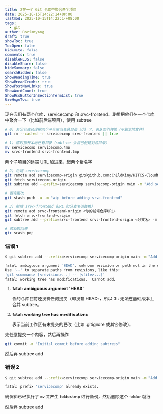 ```yaml
---
title: 2在一个 Git 仓库中聚合两个项目
date: 2025-10-15T14:22:14+08:00
lastmod: 2025-10-15T14:22:14+08:00
tags:
  - git
author: Dorianyang
draft: true
showToc: true
TocOpen: false
hidemeta: false
comments: true
disableHLJS: false
disableShare: false
hideSummary: false
searchHidden: false
ShowReadingTime: true
ShowBreadCrumbs: true
ShowPostNavLinks: true
ShowWordCount: true
ShowRssButtonInSectionTermList: true
UseHugoToc: true
---
```

现在我们有两个仓库，servicecomp 和 srvc-frontend，我想把他们在一个仓库中聚合一下（比如前后端项目），使用 subtree
```zsh
# 0) 若父仓库已误把两个子仓库当普通目录 add 了，先从索引移除（不删本地文件）
git rm --cached -r servicecomp srvc-frontend || true

# 1) 临时挪开本地已有目录（subtree 会自己创建对应目录）
mv servicecomp servicecomp.tmp
mv srvc-frontend srvc-frontend.tmp
```

两个子项目的远端 URL 加进来，起两个新名字
```zsh
# 2) 后端 servicecomp
git remote add servicecomp-origin git@github.com:Ch1ldKing/HITCS-CloudNative-SpringCloud.git
git fetch servicecomp-origin
git subtree add --prefix=servicecomp servicecomp-origin main -m "Add servicecomp via subtree"

# 暂存更改
git stash push -u -m "wip before adding srvc-frontend"

# 3) 前端 srvc-frontend（URL 和分支名请替换）
git remote add srvc-frontend-origin <你的前端仓库URL>
git fetch srvc-frontend-origin
git subtree add --prefix=srvc-frontend srvc-frontend-origin <分支名> -m "Add srvc-frontend via subtree"

# 改动取回来
git stash pop
```
### 错误 1
```zsh
$ git subtree add --prefix=servicecomp servicecomp-origin main -m "Add servicecomp via subtree"

fatal: ambiguous argument 'HEAD': unknown revision or path not in the working tree.
Use '--' to separate paths from revisions, like this:
'git <command> [<revision>...] -- [<file>...]'
fatal: working tree has modifications.  Cannot add.
```

1. **fatal: ambiguous argument 'HEAD'**
    
    你的仓库目前还没有任何提交（即没有 HEAD），所以 Git 无法在基础版本上合并 subtree。
    
2. **fatal: working tree has modifications**
    
    表示当前工作区有未提交的更改（比如 .gitignore 或其它修改）。

先任意提交一个内容，然后再操作
```zsh
git commit -m "Initial commit before adding subtrees"
```
然后再 subtree add
### 错误 2
```zsh
$ git subtree add --prefix=servicecomp servicecomp-origin main -m "Add servicecomp via subtree"

fatal: prefix 'servicecomp' already exists.
```

确保你已经执行了 `mv` 来产生 folder.tmp 进行备份，然后删除这个 folder 就行

然后再 subtree add